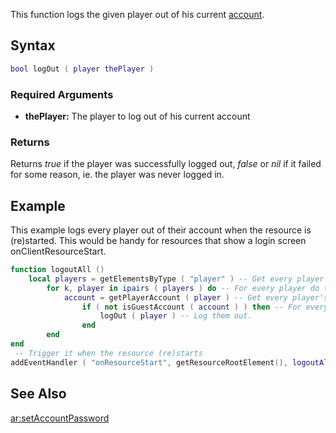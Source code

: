 This function logs the given player out of his current [account](/docs/account.md "wikilink").

Syntax
------

``` lua
bool logOut ( player thePlayer )
```

### Required Arguments

-   **thePlayer:** The player to log out of his current account

### Returns

Returns *true* if the player was successfully logged out, *false* or *nil* if it failed for some reason, ie. the player was never logged in.

Example
-------

This example logs every player out of their account when the resource is (re)started. This would be handy for resources that show a login screen onClientResourceStart.

``` lua
function logoutAll ()
    local players = getElementsByType ( "player" ) -- Get every player
        for k, player in ipairs ( players ) do -- For every player do the following...
            account = getPlayerAccount ( player ) -- Get every player's account
                if ( not isGuestAccount ( account ) ) then -- For every player that's logged in....
                    logOut ( player ) -- Log them out.
                end
        end
end
 -- Trigger it when the resource (re)starts
addEventHandler ( "onResourceStart", getResourceRootElement(), logoutAll )
```

See Also
--------

[ar:setAccountPassword](/docs/ar:setaccountpassword.md "wikilink")
